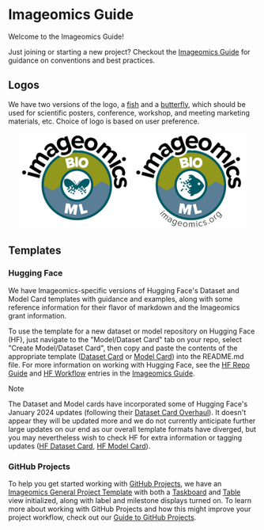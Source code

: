 # Imageomics Guide

Welcome to the Imageomics Guide!

Just joining or starting a new project? 
Checkout the [Imageomics Guide](https://imageomics.github.io/Imageomics-guide/) for guidance on conventions and best practices.

## Logos

We have two versions of the logo, a [fish](logos/Imageomics_logo_fish.png) and a [butterfly](logos/Imageomics_logo_butterfly.png), which should be used for scientific posters, conference, workshop, and meeting marketing materials, etc. Choice of logo is based on user preference.
<p align="middle">
  <img src="https://github.com/Imageomics/Imageomics-guide/blob/main/docs/logos/Imageomics_logo_butterfly.png" width=45%/>
  <img src="https://github.com/Imageomics/Imageomics-guide/blob/main/docs/logos/Imageomics_logo_fish.png" width=45%/>
</p>


## Templates

### Hugging Face
We have Imageomics-specific versions of Hugging Face's Dataset and Model Card templates with guidance and examples, along with some reference information for their flavor of markdown and the Imageomics grant information. 

To use the template for a new dataset or model repository on Hugging Face (HF), just navigate to the "Model/Dataset Card" tab on your repo, select "Create Model/Dataset Card", then copy and paste the contents of the appropriate template ([Dataset Card](docs/wiki-guide/HF_DatasetCard_Template_Imageomics.md?plain=1) or [Model Card](docs/wiki-guide/HF_ModelCard_Template_Imageomics.md?plain=1)) into the README.md file. For more information on working with Hugging Face, see the [HF Repo Guide](https://imageomics.github.io/Imageomics-guide/wiki-guide/Hugging-Face-Repo-Guide/) and [HF Workflow](https://imageomics.github.io/Imageomics-guide/wiki-guide/The-Hugging-Face-Workflow/) entries in the [Imageomics Guide](https://imageomics.github.io/Imageomics-guide/).

> [!NOTE]
> The Dataset and Model cards have incorporated some of Hugging Face's January 2024 updates (following their [Dataset Card Overhaul](https://github.com/huggingface/huggingface_hub/commit/6dd7ee829bd1b1216663a9993c1943c29b64690a)). It doesn't appear they will be updated more and we do not currently anticipate further large updates on our end as our overall template formats have diverged, but you may nevertheless wish to check HF for extra information or tagging updates ([HF Dataset Card](https://github.com/huggingface/huggingface_hub/blob/main/src/huggingface_hub/templates/datasetcard_template.md), [HF Model Card](https://github.com/huggingface/huggingface_hub/blob/main/src/huggingface_hub/templates/modelcard_template.md)).

### GitHub Projects
To help you get started working with [GitHub Projects](https://docs.github.com/en/issues/planning-and-tracking-with-projects/learning-about-projects/about-projects), we have an [Imageomics General Project Template](https://github.com/orgs/Imageomics/projects/31/views/1) with both a [Taskboard](https://github.com/orgs/Imageomics/projects/31/views/1) and [Table](https://github.com/orgs/Imageomics/projects/31/views/2) view initialized, along with label and milestone displays turned on. To learn more about working with GitHub Projects and how this might improve your project workflow, check out our [Guide to GitHub Projects](https://imageomics.github.io/Imageomics-guide/wiki-guide/Guide-to-GitHub-Projects/).

